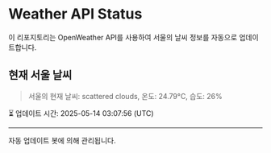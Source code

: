
# Weather API Status

이 리포지토리는 OpenWeather API를 사용하여 서울의 날씨 정보를 자동으로 업데이트합니다.

## 현재 서울 날씨
> 서울의 현재 날씨: scattered clouds, 온도: 24.79°C, 습도: 26%

⏳ 업데이트 시간: 2025-05-14 03:07:56 (UTC)

---
자동 업데이트 봇에 의해 관리됩니다.

